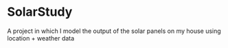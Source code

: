 # SolarStudy
A project in which I model the output of the solar panels on my house using location + weather data
